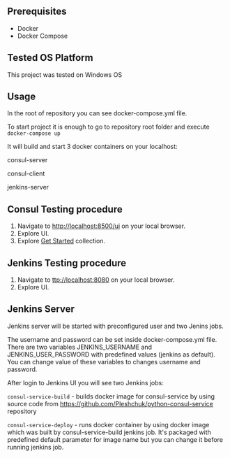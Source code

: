 ## Prerequisites

- Docker
- Docker Compose

## Tested OS Platform
This project was tested on Windows OS

## Usage
In the root of repository you can see docker-compose.yml file. 

To start project it is enough to go to repository root folder and execute ```docker-compose up```

It will build and start 3 docker containers on your localhost:

consul-server

consul-client

jenkins-server

## Consul Testing procedure

1. Navigate to [http://localhost:8500/ui](http://localhost:8500/ui/) on your local browser.
2. Explore UI.
3. Explore [Get Started](https://learn.hashicorp.com/tutorials/consul/get-started) collection.

## Jenkins Testing procedure

1. Navigate to [ttp://localhost:8080](ttp://localhost:8080) on your local browser.
2. Explore UI.

## Jenkins Server
Jenkins server will be started with preconfigured user and two Jenins jobs. 

The username and password can be set inside docker-compose.yml file. There are two variables JENKINS_USERNAME and JENKINS_USER_PASSWORD with predefined values (jenkins as default). You can change value of these variables to changes username and password.

After login to Jenkins UI you will see two Jenkins jobs:

```consul-service-build``` - builds docker image for consul-service by using source code from https://github.com/Pleshchuk/python-consul-service repository

```consul-service-deploy``` - runs docker container by using docker image which was built by consul-service-build jenkins job. It's packaged with predefined default parameter for image name but you can change it before running jenkins job.



